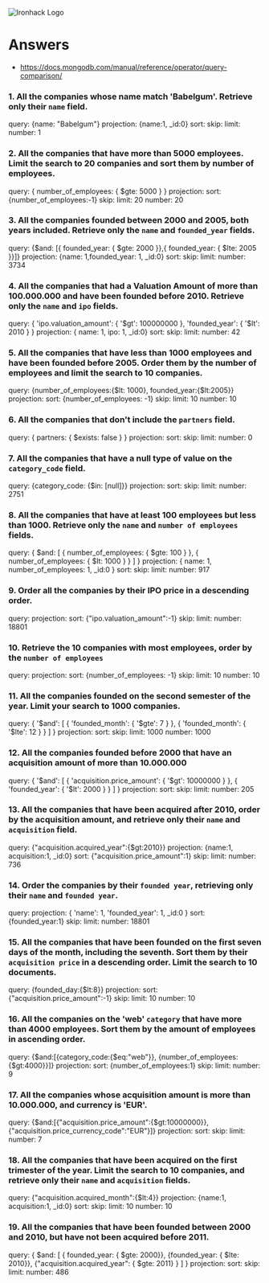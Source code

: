 ![Ironhack Logo](https://i.imgur.com/1QgrNNw.png)

# Answers
- https://docs.mongodb.com/manual/reference/operator/query-comparison/

### 1. All the companies whose name match 'Babelgum'. Retrieve only their `name` field.
<!-- Your Code Goes Here -->
query: {name: "Babelgum"}
projection: {name:1, _id:0}
sort: 
skip: 
limit:
number: 1

### 2. All the companies that have more than 5000 employees. Limit the search to 20 companies and sort them by **number of employees**.
<!-- Your Code Goes Here -->
query: { number_of_employees: { $gte: 5000 } }
projection:
sort: {number_of_employees:-1}
skip: 
limit: 20
number: 20	

### 3. All the companies founded between 2000 and 2005, both years included. Retrieve only the `name` and `founded_year` fields.
<!-- Your Code Goes Here -->
query: {$and: [{ founded_year: { $gte: 2000 }},{ founded_year: { $lte: 2005 }}]}
projection: {name: 1,founded_year: 1, _id:0}
sort: 
skip: 
limit:
number: 3734

### 4. All the companies that had a Valuation Amount of more than 100.000.000 and have been founded before 2010. Retrieve only the `name` and `ipo` fields.
<!-- Your Code Goes Here -->
<!-- 2010 no incluido -->
query: { 'ipo.valuation_amount': { '$gt': 100000000 }, 'founded_year': { '$lt': 2010 } }
projection: { name: 1, ipo: 1, _id:0}
sort: 
skip: 
limit:
number: 42	

### 5. All the companies that have less than 1000 employees and have been founded before 2005. Order them by the number of employees and limit the search to 10 companies.
<!-- Your Code Goes Here -->
query: {number_of_employees:{$lt: 1000}, founded_year:{$lt:2005}}
projection:
sort: {number_of_employees: -1}
skip: 
limit: 10
number: 10	

### 6. All the companies that don't include the `partners` field.
<!-- Your Code Goes Here -->
query: { partners: { $exists: false } }
projection:
sort: 
skip: 
limit:
number: 0

### 7. All the companies that have a null type of value on the `category_code` field.
<!-- Your Code Goes Here -->
query: {category_code: {$in: [null]}}
projection:
sort: 
skip: 
limit:
number: 2751

### 8. All the companies that have at least 100 employees but less than 1000. Retrieve only the `name` and `number of employees` fields.
<!-- Your Code Goes Here -->
query: { $and: [ { number_of_employees: { $gte: 100 } }, { number_of_employees: { $lt: 1000 } } ] }
projection: { name: 1, number_of_employees: 1, _id:0 }
sort: 
skip: 
limit:
number: 917

### 9. Order all the companies by their IPO price in a descending order.
<!-- Your Code Goes Here -->
query: 
projection:
sort: {"ipo.valuation_amount":-1}
skip: 
limit:
number: 18801

### 10. Retrieve the 10 companies with most employees, order by the `number of employees`
<!-- Your Code Goes Here -->
query: 
projection:
sort: {number_of_employees: -1}
skip: 
limit: 10
number: 10

### 11. All the companies founded on the second semester of the year. Limit your search to 1000 companies.
<!-- Your Code Goes Here -->
query: { '$and': [ { 'founded_month': { '$gte': 7 } }, { 'founded_month': { '$lte': 12 } } ] }
projection:
sort: 
skip: 
limit: 1000
number: 1000

### 12. All the companies founded before 2000 that have an acquisition amount of more than 10.000.000
<!-- Your Code Goes Here -->
query: { '$and': [ { 'acquisition.price_amount': { '$gt': 10000000 } }, { 'founded_year': { '$lt': 2000 } } ] }
projection:
sort: 
skip: 
limit:
number: 205

### 13. All the companies that have been acquired after 2010, order by the acquisition amount, and retrieve only their `name` and `acquisition` field.
<!-- Your Code Goes Here -->
query: {"acquisition.acquired_year":{$gt:2010}}
projection: {name:1, acquisition:1, _id:0}
sort: {"acquisition.price_amount":1}
skip: 
limit:
number: 736

### 14. Order the companies by their `founded year`, retrieving only their `name` and `founded year`.
<!-- Your Code Goes Here -->
query: 
projection: { 'name': 1, 'founded_year': 1, _id:0 }
sort: {founded_year:1}
skip: 
limit:
number: 18801

### 15. All the companies that have been founded on the first seven days of the month, including the seventh. Sort them by their `acquisition price` in a descending order. Limit the search to 10 documents.
<!-- Your Code Goes Here -->
query: {founded_day:{$lt:8}}
projection:
sort:  {"acquisition.price_amount":-1}
skip: 
limit: 10
number: 10

### 16. All the companies on the 'web' `category` that have more than 4000 employees. Sort them by the amount of employees in ascending order.
<!-- Your Code Goes Here -->
query: {$and:[{category_code:{$eq:"web"}}, {number_of_employees:{$gt:4000}}]}
projection:
sort:  {number_of_employees:1}
skip: 
limit:
number: 9

### 17. All the companies whose acquisition amount is more than 10.000.000, and currency is 'EUR'.
<!-- Your Code Goes Here -->
query: {$and:[{"acquisition.price_amount":{$gt:10000000}}, {"acquisition.price_currency_code":"EUR"}]}
projection:
sort: 
skip: 
limit:
number: 7

### 18. All the companies that have been acquired on the first trimester of the year. Limit the search to 10 companies, and retrieve only their `name` and `acquisition` fields.
<!-- Your Code Goes Here -->
<!-- Trimestre 1 -->
query: {"acquisition.acquired_month":{$lt:4}} 
projection: {name:1, acquisition:1, _id:0}
sort: 
skip: 
limit: 10
number: 10

### 19. All the companies that have been founded between 2000 and 2010, but have not been acquired before 2011.
<!-- Your Code Goes Here -->
query: { $and: [ { founded_year: { $gte: 2000}}, {founded_year: { $lte: 2010}}, {"acquisition.acquired_year": { $gte: 2011} } ] }
projection:
sort: 
skip: 
limit:
number: 486